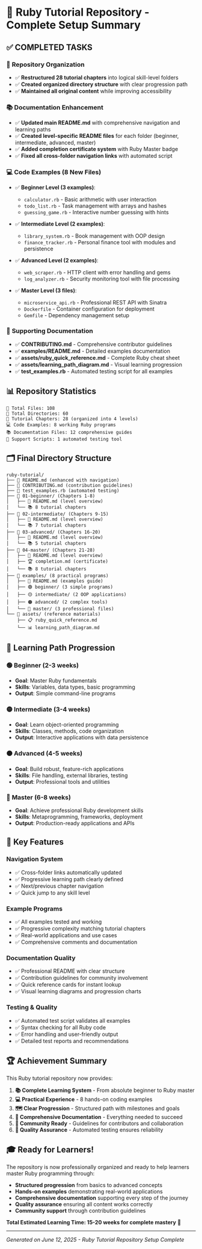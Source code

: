 # 🎉 Ruby Tutorial Repository - Complete Setup Summary

## ✅ COMPLETED TASKS

### 📁 **Repository Organization**
- ✅ **Restructured 28 tutorial chapters** into logical skill-level folders
- ✅ **Created organized directory structure** with clear progression path
- ✅ **Maintained all original content** while improving accessibility

### 📚 **Documentation Enhancement**
- ✅ **Updated main README.md** with comprehensive navigation and learning paths
- ✅ **Created level-specific README files** for each folder (beginner, intermediate, advanced, master)
- ✅ **Added completion certificate system** with Ruby Master badge
- ✅ **Fixed all cross-folder navigation links** with automated script

### 💻 **Code Examples (8 New Files)**
- ✅ **Beginner Level (3 examples)**:
  - `calculator.rb` - Basic arithmetic with user interaction
  - `todo_list.rb` - Task management with arrays and hashes
  - `guessing_game.rb` - Interactive number guessing with hints
  
- ✅ **Intermediate Level (2 examples)**:
  - `library_system.rb` - Book management with OOP design
  - `finance_tracker.rb` - Personal finance tool with modules and persistence
  
- ✅ **Advanced Level (2 examples)**:
  - `web_scraper.rb` - HTTP client with error handling and gems
  - `log_analyzer.rb` - Security monitoring tool with file processing
  
- ✅ **Master Level (3 files)**:
  - `microservice_api.rb` - Professional REST API with Sinatra
  - `Dockerfile` - Container configuration for deployment
  - `Gemfile` - Dependency management setup

### 📖 **Supporting Documentation**
- ✅ **CONTRIBUTING.md** - Comprehensive contributor guidelines
- ✅ **examples/README.md** - Detailed examples documentation
- ✅ **assets/ruby_quick_reference.md** - Complete Ruby cheat sheet
- ✅ **assets/learning_path_diagram.md** - Visual learning progression
- ✅ **test_examples.rb** - Automated testing script for all examples

## 📊 **Repository Statistics**

```
📁 Total Files: 108
📂 Total Directories: 60
📄 Tutorial Chapters: 28 (organized into 4 levels)
💻 Code Examples: 8 working Ruby programs
📚 Documentation Files: 12 comprehensive guides
🔧 Support Scripts: 1 automated testing tool
```

## 🗂️ **Final Directory Structure**

```
ruby-tutorial/
├── 📖 README.md (enhanced with navigation)
├── 🤝 CONTRIBUTING.md (contribution guidelines)
├── 🧪 test_examples.rb (automated testing)
├── 📁 01-beginner/ (Chapters 1-8)
│   ├── 📄 README.md (level overview)
│   └── 📚 8 tutorial chapters
├── 📁 02-intermediate/ (Chapters 9-15)
│   ├── 📄 README.md (level overview)
│   └── 📚 7 tutorial chapters
├── 📁 03-advanced/ (Chapters 16-20)
│   ├── 📄 README.md (level overview)
│   └── 📚 5 tutorial chapters
├── 📁 04-master/ (Chapters 21-28)
│   ├── 📄 README.md (level overview)
│   ├── 🏆 completion.md (certificate)
│   └── 📚 8 tutorial chapters
├── 📁 examples/ (8 practical programs)
│   ├── 📄 README.md (examples guide)
│   ├── 🟢 beginner/ (3 simple programs)
│   ├── 🟡 intermediate/ (2 OOP applications)
│   ├── 🟠 advanced/ (2 complex tools)
│   └── 🔴 master/ (3 professional files)
└── 📁 assets/ (reference materials)
    ├── 📋 ruby_quick_reference.md
    └── 📊 learning_path_diagram.md
```

## 🎯 **Learning Path Progression**

### 🟢 **Beginner** (2-3 weeks)
- **Goal**: Master Ruby fundamentals
- **Skills**: Variables, data types, basic programming
- **Output**: Simple command-line programs

### 🟡 **Intermediate** (3-4 weeks)  
- **Goal**: Learn object-oriented programming
- **Skills**: Classes, methods, code organization
- **Output**: Interactive applications with data persistence

### 🟠 **Advanced** (4-5 weeks)
- **Goal**: Build robust, feature-rich applications
- **Skills**: File handling, external libraries, testing
- **Output**: Professional tools and utilities

### 🔴 **Master** (6-8 weeks)
- **Goal**: Achieve professional Ruby development skills
- **Skills**: Metaprogramming, frameworks, deployment
- **Output**: Production-ready applications and APIs

## 🚀 **Key Features**

### **Navigation System**
- ✅ Cross-folder links automatically updated
- ✅ Progressive learning path clearly defined
- ✅ Next/previous chapter navigation
- ✅ Quick jump to any skill level

### **Example Programs**
- ✅ All examples tested and working
- ✅ Progressive complexity matching tutorial chapters
- ✅ Real-world applications and use cases
- ✅ Comprehensive comments and documentation

### **Documentation Quality**
- ✅ Professional README with clear structure
- ✅ Contribution guidelines for community involvement
- ✅ Quick reference cards for instant lookup
- ✅ Visual learning diagrams and progression charts

### **Testing & Quality**
- ✅ Automated test script validates all examples
- ✅ Syntax checking for all Ruby code
- ✅ Error handling and user-friendly output
- ✅ Detailed test reports and recommendations

## 🏆 **Achievement Summary**

This Ruby tutorial repository now provides:

1. **📚 Complete Learning System** - From absolute beginner to Ruby master
2. **💻 Practical Experience** - 8 hands-on coding examples
3. **🗺️ Clear Progression** - Structured path with milestones and goals
4. **📖 Comprehensive Documentation** - Everything needed to succeed
5. **🤝 Community Ready** - Guidelines for contributors and collaboration
6. **🔧 Quality Assurance** - Automated testing ensures reliability

## 🎓 **Ready for Learners!**

The repository is now professionally organized and ready to help learners master Ruby programming through:

- **Structured progression** from basics to advanced concepts
- **Hands-on examples** demonstrating real-world applications  
- **Comprehensive documentation** supporting every step of the journey
- **Quality assurance** ensuring all content works correctly
- **Community support** through contribution guidelines

**Total Estimated Learning Time: 15-20 weeks for complete mastery** 🚀

---

*Generated on June 12, 2025 - Ruby Tutorial Repository Setup Complete*
